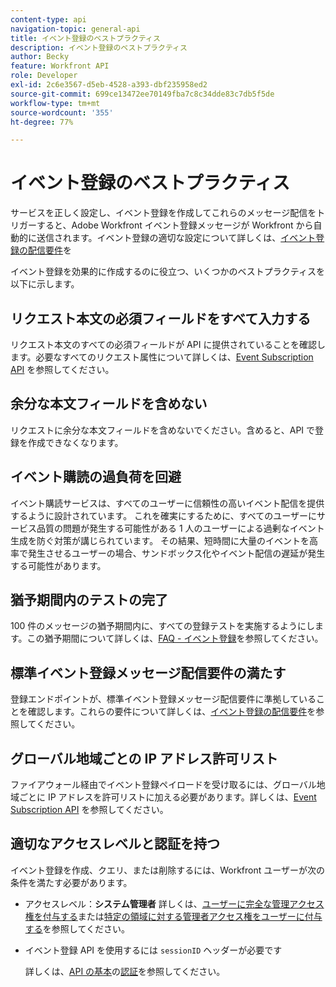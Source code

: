 ```yaml
---
content-type: api
navigation-topic: general-api
title: イベント登録のベストプラクティス
description: イベント登録のベストプラクティス
author: Becky
feature: Workfront API
role: Developer
exl-id: 2c6e3567-d5eb-4528-a393-dbf235958ed2
source-git-commit: 699ce13472ee70149fba7c8c34dde83c7db5f5de
workflow-type: tm+mt
source-wordcount: '355'
ht-degree: 77%

---
```



# イベント登録のベストプラクティス

サービスを正しく設定し、イベント登録を作成してこれらのメッセージ配信をトリガーすると、Adobe Workfront イベント登録メッセージが Workfront から自動的に送信されます。イベント登録の適切な設定について詳しくは、[イベント登録の配信要件](../../wf-api/general/setup-event-sub-endpoint.md)を


イベント登録を効果的に作成するのに役立つ、いくつかのベストプラクティスを以下に示します。

## リクエスト本文の必須フィールドをすべて入力する

リクエスト本文のすべての必須フィールドが API に提供されていることを確認します。必要なすべてのリクエスト属性について詳しくは、[Event Subscription API](../../wf-api/general/event-subs-api.md) を参照してください。

## 余分な本文フィールドを含めない

リクエストに余分な本文フィールドを含めないでください。含めると、API で登録を作成できなくなります。

## イベント購読の過負荷を回避

イベント購読サービスは、すべてのユーザーに信頼性の高いイベント配信を提供するように設計されています。 これを確実にするために、すべてのユーザーにサービス品質の問題が発生する可能性がある 1 人のユーザーによる過剰なイベント生成を防ぐ対策が講じられています。 その結果、短時間に大量のイベントを高率で発生させるユーザーの場合、サンドボックス化やイベント配信の遅延が発生する可能性があります。

## 猶予期間内のテストの完了

100 件のメッセージの猶予期間内に、すべての登録テストを実施するようにします。この猶予期間について詳しくは、[FAQ - イベント登録](../../wf-api/general/event-subs-faq.md)を参照してください。

## 標準イベント登録メッセージ配信要件の満たす

登録エンドポイントが、標準イベント登録メッセージ配信要件に準拠していることを確認します。これらの要件について詳しくは、[イベント登録の配信要件](../../wf-api/general/setup-event-sub-endpoint.md)を参照してください。

## グローバル地域ごとの IP アドレス許可リスト

ファイアウォール経由でイベント登録ペイロードを受け取るには、グローバル地域ごとに IP アドレスを許可リストに加える必要があります。詳しくは、[Event Subscription API](../../wf-api/general/event-subs-api.md) を参照してください。

## 適切なアクセスレベルと認証を持つ

イベント登録を作成、クエリ、または削除するには、Workfront ユーザーが次の条件を満たす必要があります。

* アクセスレベル：**システム管理者**
詳しくは、[ユーザーに完全な管理アクセス権を付与する](../../administration-and-setup/add-users/configure-and-grant-access/grant-a-user-full-administrative-access.md)または[特定の領域に対する管理者アクセス権をユーザーに付与する](../../administration-and-setup/add-users/configure-and-grant-access/grant-users-admin-access-certain-areas.md)を参照してください。

* イベント登録 API を使用するには `sessionID` ヘッダーが必要です

  詳しくは、[API の基本](api-basics.md)の[認証](api-basics.md#authentication)を参照してください。
